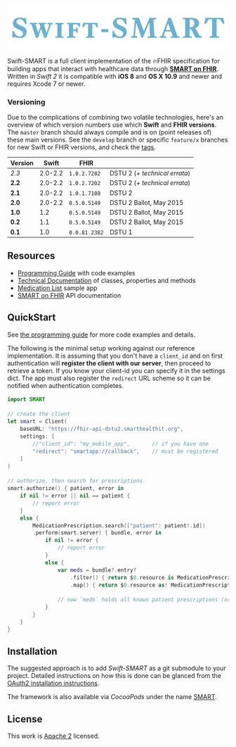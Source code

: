 <p align="center"><img src="./assets/banner.png" alt=""></p>

Swift-SMART is a full client implementation of the 🔥FHIR specification for building apps that interact with healthcare data through [**SMART on FHIR**](http://docs.smarthealthit.org).
Written in _Swift 2_ it is compatible with **iOS 8** and **OS X 10.9** and newer and requires Xcode 7 or newer.


### Versioning

Due to the complications of combining two volatile technologies, here's an overview of which version numbers use which **Swift** and **FHIR versions**.
The `master` branch should always compile and is on (point releases of) these main versions.
See the `develop` branch or specific `feature/x` branches for new Swift or FHIR versions, and check the [tags](https://github.com/smart-on-fhir/Swift-FHIR/releases).

 Version |   Swift   |      FHIR     | &nbsp;
---------|-----------|---------------|-----------------------------
  _2.3_  |   2.0-2.2 |  `1.0.2.7202` | DSTU 2 (_+ technical errata_)
 **2.2** |   2.0-2.2 |  `1.0.2.7202` | DSTU 2 (_+ technical errata_)
 **2.1** |   2.0-2.2 |  `1.0.1.7108` | DSTU 2
 **2.0** |   2.0-2.2 |  `0.5.0.5149` | DSTU 2 Ballot, May 2015
 **1.0** |       1.2 |  `0.5.0.5149` | DSTU 2 Ballot, May 2015
 **0.2** |       1.1 |  `0.5.0.5149` | DSTU 2 Ballot, May 2015
 **0.1** |       1.0 | `0.0.81.2382` | DSTU 1


Resources
---------

- [Programming Guide][wiki] with code examples
- [Technical Documentation][docs] of classes, properties and methods
- [Medication List][sample] sample app
- [SMART on FHIR][smart] API documentation

[wiki]: https://github.com/smart-on-fhir/Swift-SMART/wiki
[docs]: http://docs.smarthealthit.org/Swift-SMART/
[sample]: https://github.com/smart-on-fhir/SoF-MedList
[smart]: http://docs.smarthealthit.org


QuickStart
----------

See [the programming guide][wiki] for more code examples and details.

The following is the minimal setup working against our reference implementation.
It is assuming that you don't have a `client_id` and on first authentication will **register the client with our server**, then proceed to retrieve a token.
If you know your client-id you can specify it in the settings dict.
The app must also register the `redirect` URL scheme so it can be notified when authentication completes.

```swift
import SMART

// create the client
let smart = Client(
    baseURL: "https://fhir-api-dstu2.smarthealthit.org",
    settings: [
        //"client_id": "my_mobile_app",       // if you have one
        "redirect": "smartapp://callback",    // must be registered
    ]
)

// authorize, then search for prescriptions
smart.authorize() { patient, error in
    if nil != error || nil == patient {
        // report error
    }
    else {
        MedicationPrescription.search(["patient": patient!.id])
        .perform(smart.server) { bundle, error in
            if nil != error {
                // report error
            }
            else {
                var meds = bundle?.entry?
                    .filter() { return $0.resource is MedicationPrescription }
                    .map() { return $0.resource as! MedicationPrescription }
                
                // now `meds` holds all known patient prescriptions (or is nil)
            }
        }
    }
}
```


Installation
------------

The suggested approach is to add _Swift-SMART_ as a git submodule to your project.
Detailed instructions on how this is done can be glanced from the [OAuth2 installation instructions](https://github.com/p2/OAuth2#installation).

The framework is also available via _CocoaPods_ under the name [SMART](https://cocoapods.org/?q=smart).


License
-------

This work is [Apache 2](LICENSE.txt) licensed.
